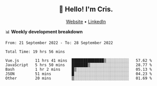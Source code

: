 
<h2 align="center">👋 Hello! I'm Cris.</h2>
<p align="center">
  <a href="https://www.criscunas.dev">Website</a> •
  <a href="https://www.linkedin.com/in/cristophercunas/">LinkedIn</a>
</p>


📊 **Weekly development breakdown**
<!--START_SECTION:waka-->

```text
From: 21 September 2022 - To: 28 September 2022

Total Time: 19 hrs 56 mins

Vue.js       11 hrs 41 mins  ██████████████▒░░░░░░░░░░   57.62 %
JavaScript   5 hrs 50 mins   ███████▒░░░░░░░░░░░░░░░░░   28.77 %
Bash         1 hr 2 mins     █▒░░░░░░░░░░░░░░░░░░░░░░░   05.13 %
JSON         51 mins         █░░░░░░░░░░░░░░░░░░░░░░░░   04.23 %
Other        20 mins         ▒░░░░░░░░░░░░░░░░░░░░░░░░   01.69 %
```

<!--END_SECTION:waka-->
